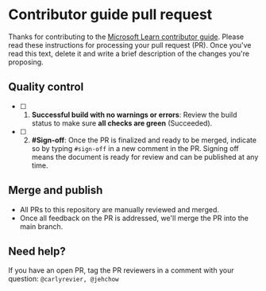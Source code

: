 # Contributor guide pull request

Thanks for contributing to the [Microsoft Learn contributor guide](https://learn.microsoft.com/contribute/?branch=main). Please read these instructions for processing your pull request (PR). Once you've read this text, delete it and write a brief description of the changes you're proposing.

## Quality control

- [ ] 1. **Successful build with no warnings or errors**: Review the build status to make sure **all checks are green** (Succeeded).

- [ ] 2. **#Sign-off**: Once the PR is finalized and ready to be merged, indicate so by typing `#sign-off` in a new comment in the PR. Signing off means the document is ready for review and can be published at any time.

## Merge and publish

- All PRs to this repository are manually reviewed and merged.
- Once all feedback on the PR is addressed, we'll merge the PR into the main branch.

## Need help?

If you have an open PR, tag the PR reviewers in a comment with your question: `@carlyrevier, @jehchow`
